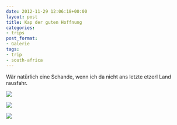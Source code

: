 ```yaml
---
date: 2012-11-29 12:06:18+00:00
layout: post
title: Kap der guten Hoffnung
categories:
- trips
post_format:
- Galerie
tags:
- trip
- south-africa
---
```


Wär natürlich eine Schande, wenn ich da nicht ans letzte etzerl Land rausfahr.





[![](http://clemi.ag3r.at/wp-content/uploads/2012/11/wpid-Photo-29.11.2012-1455.jpg)](http://clemi.ag3r.at/wp-content/uploads/2012/11/wpid-Photo-29.11.2012-1455.jpg)

<!-- more -->




[![](http://clemi.ag3r.at/wp-content/uploads/2012/11/wpid-Photo-29.11.2012-1500.jpg)](http://clemi.ag3r.at/wp-content/uploads/2012/11/wpid-Photo-29.11.2012-1500.jpg)





[![](http://clemi.ag3r.at/wp-content/uploads/2012/11/wpid-Photo-29.11.2012-1526.jpg)](http://clemi.ag3r.at/wp-content/uploads/2012/11/wpid-Photo-29.11.2012-1526.jpg)




